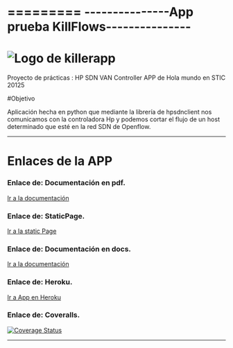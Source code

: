 
=========
---------------App prueba KillFlows---------------
=========
![Logo de killerapp](http://sociotec.es/wp-content/uploads/2014/12/Inicio1.jpg "Logo killerapp")
=========
Proyecto de prácticas : HP SDN VAN Controller APP de Hola mundo en STIC 20125


#Objetivo

Aplicación hecha en python que mediante la librería de hpsdnclient nos comunicamos con la controladora Hp y podemos cortar el flujo de un host determinado que esté en la red SDN de Openflow.

-------------------------------------
# Enlaces de la APP 
### Enlace de: Documentación en pdf.
[Ir a la documentación](https://drive.google.com/drive/u/0/folders/0BxV_wW_HeVLFfllPSWEycnFubHZmNmFaT2NEbHJyc1hUdVRGYnZFXzU2bkFSZE01aWZsU3M/0B4hZ_VSQbniXflFaUno4bXlzTC1zYmNWLTJPTW4xNjg0NFVpcFdTRnVScmRiZWhzUUM1TG8/0B4hZ_VSQbniXfmVRZVZaOTJOaUN1bGVXamhyRm44eVhBc2lvVjBScW1CLWt5LXJoRDB5UjA)
### Enlace de: StaticPage.
[Ir a la static Page](http://xandobit.github.io/webpageSYTW.github.io/)
### Enlace de: Documentación en docs.
[Ir a la documentación](https://drive.google.com/drive/u/0/folders/0BxV_wW_HeVLFfllPSWEycnFubHZmNmFaT2NEbHJyc1hUdVRGYnZFXzU2bkFSZE01aWZsU3M/0B4hZ_VSQbniXflFaUno4bXlzTC1zYmNWLTJPTW4xNjg0NFVpcFdTRnVScmRiZWhzUUM1TG8/0B4hZ_VSQbniXfmVRZVZaOTJOaUN1bGVXamhyRm44eVhBc2lvVjBScW1CLWt5LXJoRDB5UjA)
### Enlace de: Heroku.
[Ir a App en Heroku](https://KillerApp.herokuapp.com/)
### Enlace de: Coveralls.
[![Coverage Status](https://coveralls.io/repos/XandoBit/KillerApp/badge.png)](https://coveralls.io/r/XandoBit/KillerApp)

-------------------------------------
